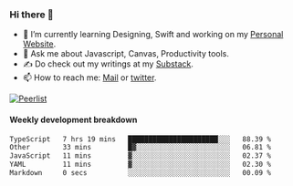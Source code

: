 ### Hi there 👋

- 🌱 I’m currently learning Designing, Swift and working on my [Personal Website](https://kvaishak.com/).
- 💬 Ask me about Javascript, Canvas,  Productivity tools. 
- :writing_hand: Do check out my writings at my [Substack](https://kvaishak.substack.com/).
- 📫 How to reach me: [Mail](mailto:vaishak.kaippanchery@gmail.com) or [twitter](https://twitter.com/kvaishack).

[![Peerlist](https://github-readme-badge.peerlist.io/api/vaishak)](https://peerlist.io/vaishak)

#### Weekly development breakdown

<!--START_SECTION:waka-->

```txt
TypeScript   7 hrs 19 mins   ██████████████████████░░░   88.39 %
Other        33 mins         █▓░░░░░░░░░░░░░░░░░░░░░░░   06.81 %
JavaScript   11 mins         ▓░░░░░░░░░░░░░░░░░░░░░░░░   02.37 %
YAML         11 mins         ▓░░░░░░░░░░░░░░░░░░░░░░░░   02.30 %
Markdown     0 secs          ░░░░░░░░░░░░░░░░░░░░░░░░░   00.09 %
```

<!--END_SECTION:waka-->
